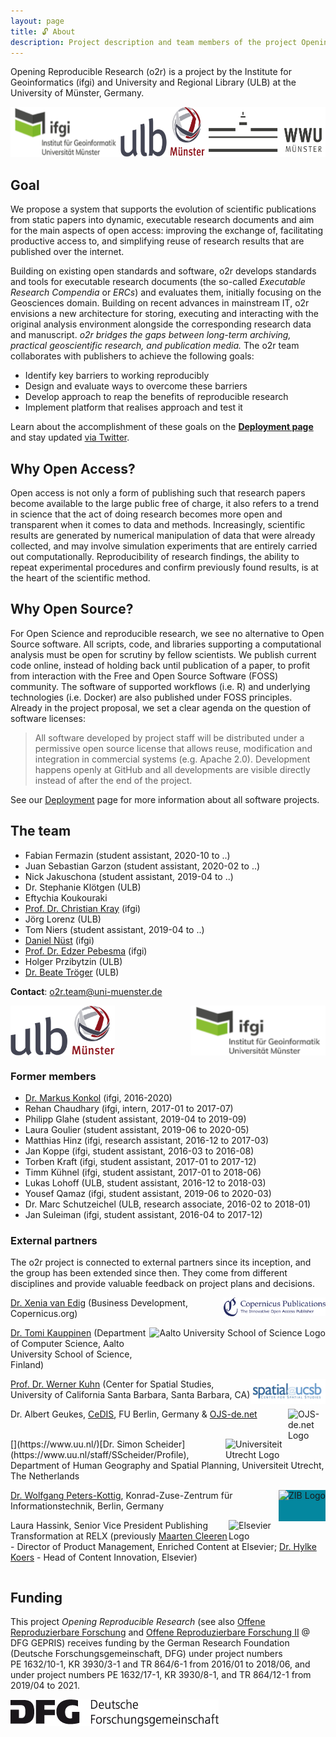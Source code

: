 ```yaml
---
layout: page
title: 🔓 About
description: Project description and team members of the project Opening Reproducible Research
---
```


Opening Reproducible Research (o2r) is a project by the Institute for Geoinformatics (ifgi) and University and Regional Library (ULB) at the University of Münster, Germany.

<div style="display: flex; justify-content:space-between;">
  <a href="https://www.uni-muenster.de/Geoinformatics/" title="ifgi website"><img src="/public/images/ifgilogo.svg" height="80" alt="ifgi Logo" /></a>
  <a href="https://www.ulb.uni-muenster.de/" title="ULB website"><img src="/public/images/ulblogo.svg" height="80" alt="ULB Logo" /></a>
  <a href="https://www.uni-muenster.de/" title="WWU website"><img src="/public/images/wwulogo.svg" height="80" alt="WWU Logo" /></a>
</div>


## Goal

We propose a system that supports the evolution of scientific publications from static papers into dynamic, executable research documents and aim for the main aspects of open access: improving the exchange of, facilitating productive access to, and simplifying reuse of research results that are published over the internet.

Building on existing open standards and software, o2r develops standards and tools for executable research documents (the so-called _Executable Research Compendia_ or _ERCs_) and evaluates them, initially focusing on the Geosciences domain.
Building on recent advances in mainstream IT, o2r envisions a new architecture for storing, executing and interacting with the original analysis environment alongside the corresponding research data and manuscript.
_o2r bridges the gaps between long-term archiving, practical geoscientific research, and publication media._
The o2r team collaborates with publishers to achieve the following goals:

- Identify key barriers to working reproducibly
- Design and evaluate ways to overcome these barriers
- Develop approach to reap the benefits of reproducible research
- Implement platform that realises approach and test it

Learn about the accomplishment of these goals on the **[Deployment page](/results)** and stay updated [via Twitter](https://twitter.com/o2r_project).

## Why Open Access?

Open access is not only a form of publishing such that research papers become available to the large public free of charge, it also refers to a trend in science that the act of doing research becomes more open and transparent when it comes to data and methods.
Increasingly, scientific results are generated by numerical manipulation of data that were already collected, and may involve simulation experiments that are entirely carried out computationally.
Reproducibility of research findings, the ability to repeat experimental procedures and confirm previously found results, is at the heart of the scientific method.

## Why Open Source?

For Open Science and reproducible research, we see no alternative to Open Source software.
All scripts, code, and libraries supporting a computational analysis must be open for scrutiny by fellow scientists.
We publish current code online, instead of holding back until publication of a paper, to profit from interaction with the Free and Open Source Software (FOSS) community.
The software of supported workflows (i.e. R) and underlying technologies (i.e. Docker) are also published under FOSS principles.
Already in the project proposal, we set a clear agenda on the question of software licenses:

> All software developed by project staff will be distributed under a permissive open source license that allows reuse, modification and integration in commercial systems (e.g. Apache 2.0). Development happens openly at GitHub and all developments are visible directly instead of after the end of the project.

See our [Deployment](/results) page for more information about all software projects.

## The team

- Fabian Fermazin (student assistant, 2020-10 to ..)
- Juan Sebastian Garzon (student assistant, 2020-02 to ..)
- Nick Jakuschona (student assistant, 2019-04 to ..)
- Dr. Stephanie Klötgen (ULB)
- Eftychia Koukouraki
- [Prof. Dr. Christian Kray](http://www.uni-muenster.de/Geoinformatics/institute/staff/index.php/118/Christian_Kray) (ifgi)
- Jörg Lorenz (ULB)
- Tom Niers (student assistant, 2019-04 to ..)
- [Daniel Nüst](http://www.uni-muenster.de/Geoinformatics/en/institute/staff/index.php/35/Daniel_N%C3%BCst) (ifgi)
- [Prof. Dr. Edzer Pebesma](http://www.uni-muenster.de/Geoinformatics/institute/staff/index.php/119/Edzer_Pebesma) (ifgi)
- Holger Przibytzin (ULB)
- [Dr. Beate Tröger](https://www.ulb.uni-muenster.de/~personal/troeger) (ULB)

**Contact**: [o2r.team@uni-muenster.de](mailto:o2r.team@uni-muenster.de)

[<img src="/public/images/ulblogo.svg" height="80" style="float: left" alt="ULB Logo" />](https://www.ulb.uni-muenster.de/)

[<img src="/public/images/ifgilogo.svg" height="80" style="float: right" alt="ifgi Logo" />](https://www.uni-muenster.de/Geoinformatics/)

<div style="clear: both;"></div>

### Former members

- [Dr. Markus Konkol](https://orcid.org/0000-0001-6651-0976) (ifgi, 2016-2020)
- Rehan Chaudhary (ifgi, intern, 2017-01 to 2017-07)
- Philipp Glahe (student assistant, 2019-04 to 2019-09)
- Laura Goulier (student assistant, 2019-06 to 2020-05)
- Matthias Hinz (ifgi, research assistant, 2016-12 to 2017-03)
- Jan Koppe (ifgi, student assistant, 2016-03 to 2016-08)
- Torben Kraft (ifgi, student assistant, 2017-01 to 2017-12)
- Timm Kühnel (ifgi, student assistant, 2017-01 to 2018-06)
- Lukas Lohoff (ULB, student assistant, 2016-12 to 2018-03)
- Yousef Qamaz (ifgi, student assistant, 2019-06 to 2020-03)
- Dr. Marc Schutzeichel (ULB, research associate, 2016-02 to 2018-01)
- Jan Suleiman (ifgi, student assistant, 2016-04 to 2017-12)

### External partners

The o2r project is connected to external partners since its inception, and the group has been extended since then.
They come from different disciplines and provide valuable feedback on project plans and decisions.

[<img src="/public/images/logo_copernicus_publications_rgb.png" style="float:right;" height="30" alt="Copernicus Logo" />](https://www.copernicus.org/)[Dr. Xenia van Edig](http://www.copernicus.org/contact_us.html) (Business Development, Copernicus.org)

[<img src="https://upload.wikimedia.org/wikipedia/en/thumb/2/2f/Aalto_University_School_of_Science.svg/137px-Aalto_University_School_of_Science.svg.png" style="float:right;" height="50" alt="Aalto University School of Science Logo" />](http://sci.aalto.fi/en/)[Dr. Tomi Kauppinen](http://www.kauppinen.net/tomi/) (Department of Computer Science, Aalto University School of Science, Finland)

[<img src="/public/images/spatial-ucsb-logo.jpg" style="float:right;" height="40" alt="Spatial@UCSB Logo" />](http://spatial.ucsb.edu/) [Prof. Dr. Werner Kuhn](http://geog.ucsb.edu/~kuhn/) (Center for Spatial Studies, University of California Santa Barbara, Santa Barbara, CA)


[<img src="https://www.ojs-de.net/fileadmin/ojs/logos/logo-ojs-deDOTnet.svg" style="float:right;" width="60" alt="OJS-de.net Logo" />](http://www.ojs-de.net/) Dr. Albert Geukes, [CeDIS](https://www.cedis.fu-berlin.de/), FU Berlin, Germany & [OJS-de.net](http://www.ojs-de.net/)

<br/>
[<img src="https://www.uu.nl/themes/custom/corp/src/images/uu-logo-nl.svg" style="float:right;" width="100" alt="Universiteit Utrecht Logo" />](https://www.uu.nl/)[Dr. Simon Scheider](https://www.uu.nl/staff/SScheider/Profile), Department of Human Geography and Spatial Planning, Universiteit Utrecht, The Netherlands

[<img src="https://www.zib.de/sites/all/themes/zib/images/zib_logo_header.png" style="float:right; background: #04879F;" height="50" alt="ZIB Logo" />](https://www.zib.de)[Dr. Wolfgang Peters-Kottig](https://www.zib.de/members/peters-kottig), Konrad-Zuse-Zentrum für Informationstechnik, Berlin, Germany

[<img src="https://upload.wikimedia.org/wikipedia/commons/thumb/e/e7/Elsevier.svg/218px-Elsevier.svg.png" style="float:right;" width="80" alt="Elsevier Logo" />](http://elsevier.com/) Laura Hassink, Senior Vice President Publishing Transformation at RELX (previously [Maarten Cleeren](https://www.linkedin.com/in/maarten-cleeren-3bb39032/) - Director of Product Management, Enriched Content at Elsevier; [Dr. Hylke Koers](https://www.linkedin.com/in/hylke-koers-b826141) - Head of Content Innovation, Elsevier)

<div style="clear: both;"></div>

## Funding

This project _Opening Reproducible Research_ (see also [Offene Reproduzierbare Forschung](https://gepris.dfg.de/gepris/projekt/274927273) and [Offene Reproduzierbare Forschung II](https://gepris.dfg.de/gepris/projekt/415851837) @ DFG GEPRIS) receives funding by the German Research Foundation (Deutsche Forschungsgemeinschaft, DFG) under project numbers PE&nbsp;1632/10-1, KR&nbsp;3930/3-1 and TR&nbsp;864/6-1 from 2016/01 to 2018/06, and under project numbers PE&nbsp;1632/17-1, KR&nbsp;3930/8-1, and TR&nbsp;864/12-1 from 2019/04 to 2021.

[<img src="/public/images/dfg_logo_schriftzug_schwarz.png" alt="DFG Logo" />](http://www.dfg.de)
